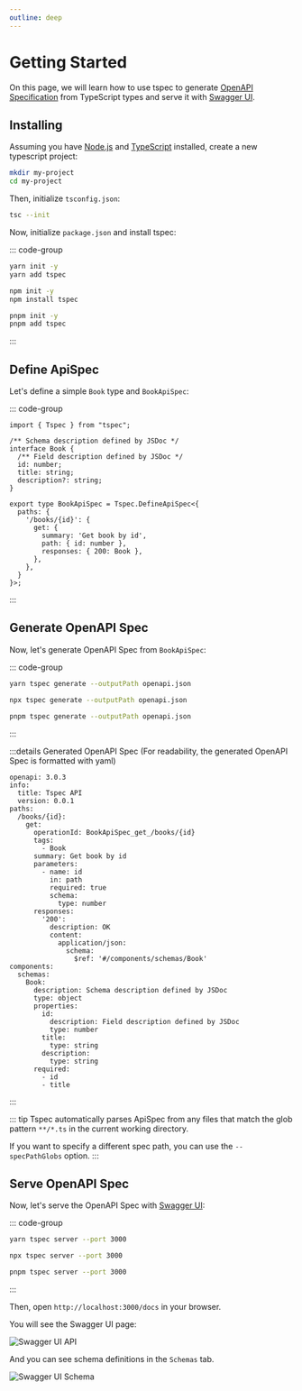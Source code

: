 ```yaml
---
outline: deep
---
```


# Getting Started

On this page, we will learn how to use tspec to generate [OpenAPI Specification](https://swagger.io/specification/) from TypeScript types and serve it with [Swagger UI](https://swagger.io/tools/swagger-ui/).


## Installing

Assuming you have [Node.js](https://nodejs.org/en/) and [TypeScript](https://www.typescriptlang.org/) installed, create a new typescript project:

```bash
mkdir my-project
cd my-project
```

Then, initialize `tsconfig.json`:

```bash
tsc --init
```

Now, initialize `package.json` and install tspec:

::: code-group
```bash [yarn]
yarn init -y
yarn add tspec
```

```bash [npm]
npm init -y
npm install tspec
```

```bash [pnpm]
pnpm init -y
pnpm add tspec
```
:::

## Define ApiSpec

Let's define a simple `Book` type and `BookApiSpec`:

::: code-group
```ts[index.ts]{4,11}
import { Tspec } from "tspec";

/** Schema description defined by JSDoc */
interface Book {
  /** Field description defined by JSDoc */
  id: number;
  title: string;
  description?: string;
}

export type BookApiSpec = Tspec.DefineApiSpec<{
  paths: {
    '/books/{id}': {
      get: {
        summary: 'Get book by id',
        path: { id: number },
        responses: { 200: Book },
      },
    },
  }
}>;
```
:::

## Generate OpenAPI Spec

Now, let's generate OpenAPI Spec from `BookApiSpec`:

::: code-group
```bash [yarn]
yarn tspec generate --outputPath openapi.json
```

```bash [npm]
npx tspec generate --outputPath openapi.json
```

```bash [pnpm]
pnpm tspec generate --outputPath openapi.json
```
:::

:::details Generated OpenAPI Spec
(For readability, the generated OpenAPI Spec is formatted with yaml)

```yaml{6,27}
openapi: 3.0.3
info:
  title: Tspec API
  version: 0.0.1
paths:
  /books/{id}:
    get:
      operationId: BookApiSpec_get_/books/{id}
      tags:
        - Book
      summary: Get book by id
      parameters:
        - name: id
          in: path
          required: true
          schema:
            type: number
      responses:
        '200':
          description: OK
          content:
            application/json:
              schema:
                $ref: '#/components/schemas/Book'
components:
  schemas:
    Book:
      description: Schema description defined by JSDoc
      type: object
      properties:
        id:
          description: Field description defined by JSDoc
          type: number
        title:
          type: string
        description:
          type: string
      required:
        - id
        - title
```
:::

::: tip
Tspec automatically parses ApiSpec from any files that match the glob pattern `**/*.ts` in the current working directory.

If you want to specify a different spec path, you can use the `--specPathGlobs` option.
:::


## Serve OpenAPI Spec

Now, let's serve the OpenAPI Spec with [Swagger UI](https://swagger.io/tools/swagger-ui/):

::: code-group
```bash [yarn]
yarn tspec server --port 3000
```

```bash [npm]
npx tspec server --port 3000
```

```bash [pnpm]
pnpm tspec server --port 3000
```
:::

Then, open `http://localhost:3000/docs` in your browser.

You will see the Swagger UI page:

![Swagger UI API](/assets/images/getting-started-swagger-ui-1.png)

And you can see schema definitions in the `Schemas` tab.

![Swagger UI Schema](/assets/images/getting-started-swagger-ui-2.png)
